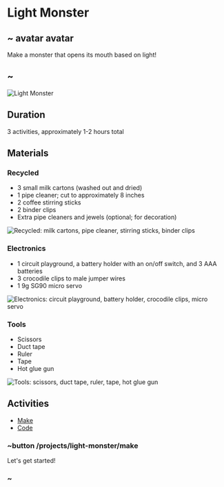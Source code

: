 # Light Monster

## ~ avatar avatar 
Make a monster that opens its mouth based on light! 
## ~ 

![Light Monster](/static/cp/projects/light-monster.jpg)

## Duration

3 activities, approximately 1-2 hours total

## Materials

### Recycled
* 3 small milk cartons (washed out and dried)
* 1 pipe cleaner; cut to approximately 8 inches
* 2 coffee stirring sticks
* 2 binder clips
* Extra pipe cleaners and jewels (optional; for decoration)

![Recycled: milk cartons, pipe cleaner, stirring sticks, binder clips](/static/cp/projects/light-monster/recycle.jpg)

### Electronics
* 1 circuit playground, a battery holder with an on/off switch, and 3 AAA batteries
* 3 crocodile clips to male jumper wires
* 1 9g SG90 micro servo

![Electronics: circuit playground, battery holder, crocodile clips, micro servo](/static/cp/projects/light-monster/electronic.jpg)

### Tools
* Scissors
* Duct tape
* Ruler
* Tape
* Hot glue gun

![Tools: scissors, duct tape, ruler, tape, hot glue gun](/static/cp/projects/light-monster/tool.jpg)

## Activities
* [Make](/projects/light-monster/make)
* [Code](/projects/light-monster/code)

### ~button /projects/light-monster/make

Let's get started!

### ~

